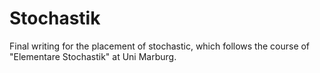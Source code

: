 # Stochastik
Final writing for the placement of stochastic, which follows the course of "Elementare Stochastik" at Uni Marburg.
